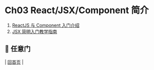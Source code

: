 # Ch03 React/JSX/Component 简介

1. [ReactJS 与 Component 入门介绍](../Ch03/reactjs-introduction.md)
2. [JSX 简明入门教学指南](../Ch03/react-jsx-introduction.md)

## :door: 任意门
| [回首页](../../../tree/zh-CN/) |